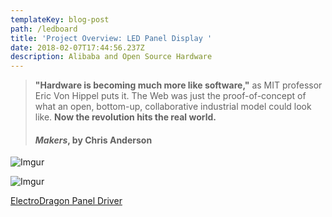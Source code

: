 ```yaml
---
templateKey: blog-post
path: /ledboard
title: 'Project Overview: LED Panel Display '
date: 2018-02-07T17:44:56.237Z
description: Alibaba and Open Source Hardware
---
```

> **"Hardware is becoming much more like software,"** as MIT professor Eric Von Hippel puts it. The Web was just the proof-of-concept of what an open, bottom-up, collaborative industrial model could look like. **Now the revolution hits the real world.**
> #### *Makers*, by Chris Anderson

![Imgur](https://i.imgur.com/aL87WY5.gif)

![Imgur](https://i.imgur.com/dxgpX7a.jpg?1)

[ElectroDragon Panel Driver](http://www.electrodragon.com/product/rgb-matrix-panel-drive-board-raspberry-pi/)

